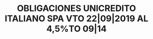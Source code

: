 ---
layout: asset
title: OBLIGACIONES UNICREDITO ITALIANO SPA VTO 22|09|2019 AL 4,5%TO 09|14
isin: XS0200676160
---